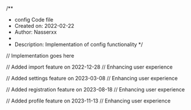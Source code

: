/**
 * config Code file
 * Created on: 2022-02-22
 * Author: Nasserxx
 *
 * Description: Implementation of config functionality
 */
 
// Implementation goes here


// Added import feature on 2022-12-28
// Enhancing user experience

// Added settings feature on 2023-03-08
// Enhancing user experience

// Added registration feature on 2023-08-18
// Enhancing user experience

// Added profile feature on 2023-11-13
// Enhancing user experience
